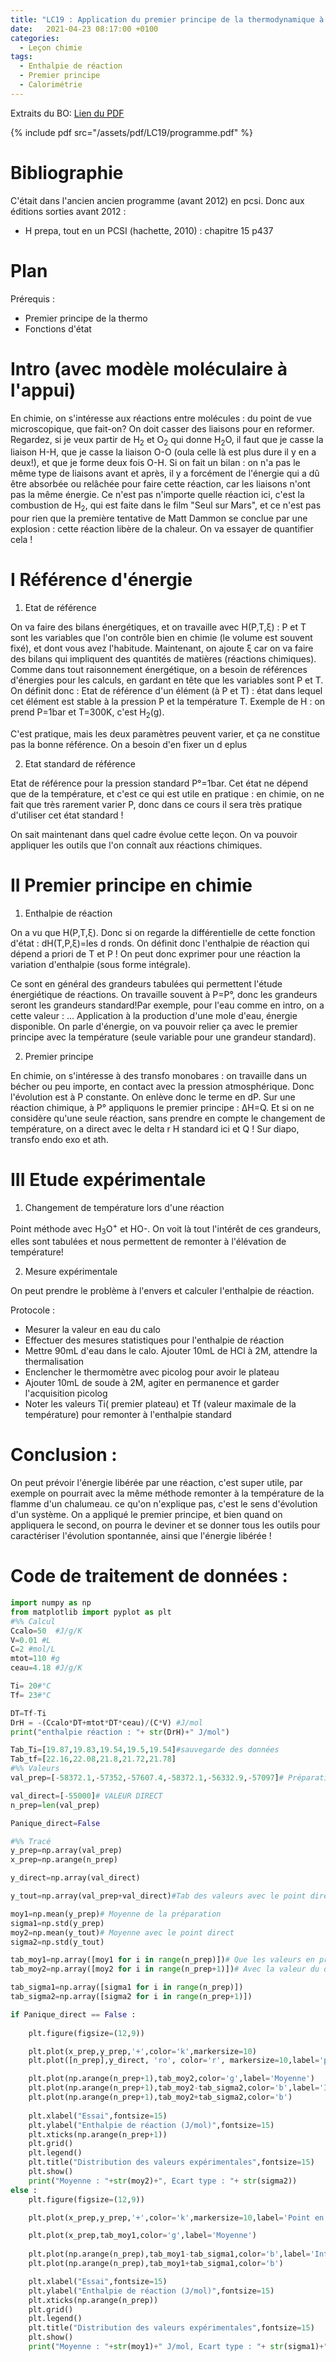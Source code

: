 ```yaml
---
title: "LC19 : Application du premier principe de la thermodynamique à la chimie"
date:   2021-04-23 08:17:00 +0100
categories:
  - Leçon chimie
tags:
  - Enthalpie de réaction
  - Premier principe
  - Calorimétrie
---
```

Extraits du BO:
[Lien du PDF](/assets/pdf/LC19/programme.pdf)

{% include pdf src="/assets/pdf/LC19/programme.pdf" %}
# Bibliographie
C'était dans l'ancien ancien programme (avant 2012) en pcsi. Donc aux éditions sorties avant 2012 : 
- H prepa, tout en un PCSI (hachette, 2010)  : chapitre 15 p437
# Plan
Prérequis :
- Premier principe de la thermo
- Fonctions d'état

# Intro (avec modèle moléculaire à l'appui)
En chimie, on s'intéresse aux réactions entre molécules : du point de vue microscopique, que fait-on? On doit casser des liaisons pour en reformer. Regardez, si je veux partir de
H<sub>2</sub> et O<sub>2</sub> qui donne H<sub>2</sub>O, il faut que je casse la liaison H-H, que je casse la liaison O-O (oula celle là est plus dure il y en a deux!), et que je
 forme deux fois O-H. Si on fait un bilan : on n'a pas le même type de liaisons avant et après, il y a forcément de l'énergie qui a dû être absorbée ou relâchée pour faire cette 
 réaction, car les liaisons n'ont pas la même énergie. Ce n'est pas n'importe quelle réaction ici, c'est la combustion de H<sub>2</sub>, qui est faite dans le film "Seul sur Mars",
  et ce n'est pas pour rien que la première tentative de Matt Dammon se conclue par une explosion : cette réaction libère de la chaleur. On va essayer de quantifier cela ! 
  
# I Référence d'énergie
1) Etat de référence

On va faire des bilans énergétiques, et on travaille avec H(P,T,&xi;) : P et T sont les variables que l'on contrôle bien en chimie (le volume est souvent fixé), et dont vous
avez l'habitude. Maintenant, on ajoute &xi; car on va faire des bilans qui impliquent des quantités de matières (réactions chimiques). 
Comme dans tout raisonnement énergétique, on a besoin de références d'énergies pour les calculs, en gardant en tête que les variables sont P et T. On définit donc : 
Etat de référence d'un élément (à P et T) : état dans lequel cet élément est stable à la pression P et la température T. Exemple de H : on prend P=1bar et T=300K, 
c'est H<sub>2</sub>(g). 

C'est pratique, mais les deux paramètres peuvent varier, et ça ne constitue pas la bonne référence. On a besoin d'en fixer un d eplus

2) Etat standard de référence

Etat de référence pour la pression standard P°=1bar. Cet état ne dépend que de la température, et c'est ce qui est utile en pratique : en chimie, on ne fait que très rarement varier P, donc dans ce cours il sera très pratique d'utiliser cet état standard ! 

On sait maintenant dans quel cadre évolue cette leçon. On va pouvoir appliquer les outils que l'on connaît aux réactions chimiques.

# II Premier principe en chimie
1) Enthalpie de réaction

On a vu que H(P,T,&xi;). Donc si on regarde la différentielle de cette fonction d'état : dH(T,P,&xi;)=les d ronds. On définit donc l'enthalpie de réaction qui dépend a priori de T et P ! On peut donc exprimer pour une réaction la variation d'enthalpie (sous forme intégrale).

Ce sont en général des grandeurs tabulées qui permettent l'étude énergiétique de réactions. On travaille souvent à P=P°, donc les grandeurs seront les grandeurs standard!Par exemple, pour l'eau comme en intro, on a cette valeur : ... Application à la production d'une mole d'eau, énergie disponible. On parle d'énergie, on va pouvoir relier ça avec le premier principe avec la température (seule variable pour une grandeur standard).

2) Premier principe

En chimie, on s'intéresse à des transfo monobares : on travaille dans un bécher ou peu importe, en contact avec la pression atmosphérique. Donc l'évolution est à P constante.
On enlève donc le terme en dP.
Sur une réaction chimique, à P° appliquons le premier principe : &Delta;H=Q. Et si on ne considère qu'une seule réaction, sans prendre en compte le changement de température, on a direct avec le delta r H standard ici et Q ! Sur diapo, transfo endo exo et ath. 

# III Etude expérimentale
1) Changement de température lors d'une réaction

Point méthode avec H<sub>3</sub>O<sup>+</sup> et HO-. On voit là tout l'intérêt de ces grandeurs, elles sont tabulées et nous permettent de remonter à l'élévation de température!

2) Mesure expérimentale

On peut prendre le problème à l'envers et calculer l'enthalpie de réaction.

Protocole :
- Mesurer la valeur en eau du calo
- Effectuer des mesures statistiques pour l'enthalpie de réaction
- Mettre 90mL d'eau dans le calo. Ajouter 10mL de HCl à 2M, attendre la thermalisation
- Enclencher le thermomètre avec picolog pour avoir le plateau
- Ajouter 10mL de soude à 2M, agiter en permanence et garder l'acquisition picolog
- Noter les valeurs Ti( premier plateau) et Tf (valeur maximale de la température) pour remonter à l'enthalpie standard

# Conclusion : 
On peut prévoir l'énergie libérée par une réaction, c'est super utile, par exemple on pourrait avec la même méthode remonter à la température de la flamme d'un chalumeau. ce qu'on n'explique pas, c'est le sens d'évolution d'un système. On a appliqué le premier principe, et bien quand on appliquera le second, on pourra le deviner et se donner tous les outils pour caractériser l'évolution spontannée, ainsi que l'énergie libérée !


# Code de traitement de données : 

``` python
import numpy as np
from matplotlib import pyplot as plt
#%% Calcul
Ccalo=50  #J/g/K
V=0.01 #L
C=2 #mol/L
mtot=110 #g
ceau=4.18 #J/g/K

Ti= 20#°C
Tf= 23#°C

DT=Tf-Ti
DrH = -(Ccalo*DT+mtot*DT*ceau)/(C*V) #J/mol
print("enthalpie réaction : "+ str(DrH)+" J/mol")

Tab_Ti=[19.87,19.83,19.54,19.5,19.54]#sauvegarde des données
Tab_tf=[22.16,22.08,21.8,21.72,21.78]
#%% Valeurs
val_prep=[-58372.1,-57352,-57607.4,-58372.1,-56332.9,-57097]# Préparation

val_direct=[-55000]# VALEUR DIRECT
n_prep=len(val_prep)

Panique_direct=False  

#%% Tracé
y_prep=np.array(val_prep)
x_prep=np.arange(n_prep)

y_direct=np.array(val_direct)

y_tout=np.array(val_prep+val_direct)#Tab des valeurs avec le point direct

moy1=np.mean(y_prep)# Moyenne de la préparation
sigma1=np.std(y_prep)
moy2=np.mean(y_tout)# Moyenne avec le point direct
sigma2=np.std(y_tout)

tab_moy1=np.array([moy1 for i in range(n_prep)])# Que les valeurs en prépa
tab_moy2=np.array([moy2 for i in range(n_prep+1)])# Avec la valeur du direct

tab_sigma1=np.array([sigma1 for i in range(n_prep)])
tab_sigma2=np.array([sigma2 for i in range(n_prep+1)])

if Panique_direct == False : 
    
    plt.figure(figsize=(12,9))

    plt.plot(x_prep,y_prep,'+',color='k',markersize=10)
    plt.plot([n_prep],y_direct, 'ro', color='r', markersize=10,label='point direct')

    plt.plot(np.arange(n_prep+1),tab_moy2,color='g',label='Moyenne')
    plt.plot(np.arange(n_prep+1),tab_moy2-tab_sigma2,color='b',label='Intervalle de confiance à 1 sigma')
    plt.plot(np.arange(n_prep+1),tab_moy2+tab_sigma2,color='b')
    
    plt.xlabel("Essai",fontsize=15)
    plt.ylabel("Enthalpie de réaction (J/mol)",fontsize=15)
    plt.xticks(np.arange(n_prep+1))
    plt.grid()
    plt.legend()
    plt.title("Distribution des valeurs expérimentales",fontsize=15)
    plt.show()
    print("Moyenne : "+str(moy2)+", Ecart type : "+ str(sigma2))
else : 
    plt.figure(figsize=(12,9))

    plt.plot(x_prep,y_prep,'+',color='k',markersize=10,label='Point en préparation')

    plt.plot(x_prep,tab_moy1,color='g',label='Moyenne')
    
    plt.plot(np.arange(n_prep),tab_moy1-tab_sigma1,color='b',label='Intervalle de confiance à 1 sigma')
    plt.plot(np.arange(n_prep),tab_moy1+tab_sigma1,color='b')

    plt.xlabel("Essai",fontsize=15)
    plt.ylabel("Enthalpie de réaction (J/mol)",fontsize=15)
    plt.xticks(np.arange(n_prep))
    plt.grid()
    plt.legend()
    plt.title("Distribution des valeurs expérimentales",fontsize=15)
    plt.show()
    print("Moyenne : "+str(moy1)+" J/mol, Ecart type : "+ str(sigma1)+" J/mol")
``` 
